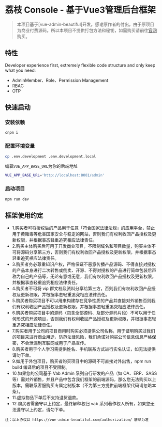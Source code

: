 # 荔枝 Console - 基于Vue3管理后台框架
> 本项目基于[vue-admin-beautiful]开发，感谢原作者的付出。由于原项目为商业付费源码，所以本项目不提供打包方法和秘钥，如需购买请前往[官网](https://vue-admin-beautiful.com/authorization/)购买。

## 特性
Developer experience first, extremely flexible code structure and only keep what you need:

+ AdminMember、Role、Permission Management
+ RBAC
+ OTP


## 快速启动
### 安装依赖
```bash
cnpm i
```
### 配置环境变量
```bash
cp .env.development .env.development.local
```
编辑`VUE_APP_BASE_URL`为你的后端地址
```bash
VUE_APP_BASE_URL='http://localhost:8001/admin'
```
### 启动项目
```bash
npm run dev
```

## 框架使用约定

- 1.购买者可将授权后的产品用于任意「符合国家法律法规」的应用平台，禁止用于黄赌毒等危害国家安全与稳定的网站，否则我们有权利收回产品授权及更新权限，并根据事态轻重追究相应法律责任。
- 2.购买主体购买后可用于开发商业项目，不限制域名和项目数量，购买主体不可将源码分享第三方，否则我们有权利收回产品授权及更新权限，并根据事态轻重追究相应法律责任。
- 3.购买者务必尊重知识产权，严格保证不恶意传播产品源码、不得直接对授权的产品本身进行二次转售或倒卖、开源、不得对授权的产品进行简单包装后声称为自己的产品等，无论有意或无意，我们有权利收回产品授权及更新权限，并根据事态轻重追究相应法律责任。
- 4.购买者不可将 vip 群文档及资料分享给第三方，否则我们有权利收回产品授权及更新权限，并根据事态轻重追究相应法律责任。
- 5.购买者购买项目不可以用来构建存在竞争性质的产品并直接对外销售否则我们有权利收回产品授权及更新权限，并根据事态轻重追究相应法律责任。
- 6.购买者购买项目中的源码（包含全部源码、及部分源码片段）不可以用于任何形式的开源项目，否则我们有权利收回产品授权及更新权限，并根据事态轻重追究相应法律责任。
- 7.购买者用于公司的项目商用时购买必须提供公司名称，用于证明购买过我们的项目来进行商业用途，防范法律风险，我们承诺对购买公司信息信息严格保密，不会泄漏到互联网或用于产品宣传。
- 8.购买者用于个人学习需提供姓名、手机联系方式进行实名认证，如无法提供请勿下单。
- 9.如用于外包项目，购买者购买项目中的源码不可直接对外出售，npm run build 编译后的项目不受限制。
- 10.如果您的公司基于 Vab Admin 系列自行研发的产品（如 OA、ERP、SASS 等）需对外销售，并且产品中包含我们框架的前端源码，那么您无法购买以上版本，需联系客服购买专属定制版本（不为第三方提供前端框架代码请忽略本条）。
- 11.虚拟物品下单后不支持退货退款。
- 12.购买者需遵守以上约定，最终解释权归 vab 系列著作权人所有，如果您无法遵守以上约定，请勿下单。

```
注：以上协议以 https://vue-admin-beautiful.com/authorization/ 底部为准
```

